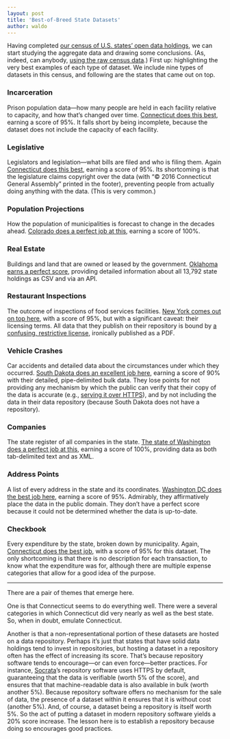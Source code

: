 ```yaml
---
layout: post
title: 'Best-of-Breed State Datasets'
author: waldo
---
```


Having completed [our census of U.S. states’ open data holdings](https://census.usopendata.org/), we can start studying the aggregate data and drawing some conclusions. (As, indeed, can anybody, [using the raw census data](https://docs.google.com/spreadsheets/d/1OhVbryeHBsPjJ3TjjVFlfM552pDKRjiUpTAXQJe9miA/).) First up: highlighting the very best examples of each type of dataset. We include nine types of datasets in this census, and following are the states that came out on top.

### Incarceration
Prison population data—how many people are held in each facility relative to capacity, and how that’s changed over time. [Connecticut does this best](https://data.ct.gov/Public-Safety/Correctional-Facility-Daily-Population-Count-By-Fa/n8x6-s299), earning a score of 95%. It falls short by being incomplete, because the dataset does not include the capacity of each facility.

### Legislative
Legislators and legislation—what bills are filed and who is filing them. Again [Connecticut does this best](https://www.cga.ct.gov/asp/menu/legdownload.asp), earning a score of 95%. Its shortcoming is that the legislature claims copyright over the data (with “© 2016 Connecticut General Assembly” printed in the footer), preventing people from actually doing anything with the data. (This is very common.)

### Population Projections
How the population of municipalities is forecast to change in the decades ahead. [Colorado does a perfect job at this](https://data.colorado.gov/Demographics/Colorado-Population-Projections/q5vp-adf3), earning a score of 100%.

### Real Estate
Buildings and land that are owned or leased by the government. [Oklahoma earns a perfect score](https://data.ok.gov/dataset/2015-real-property-asset-data/resource/6c1d09b3-15ba-478d-9b83-ac847adc26a3), providing detailed information about all 13,792 state holdings as CSV and via an API.

### Restaurant Inspections
The outcome of inspections of food services facilities. [New York comes out on top here](https://health.data.ny.gov/Health/Food-Service-Establishment-Last-Inspection/cnih-y5dw), with a score of 95%, but with a significant caveat: their licensing terms. All data that they publish on their repository is bound by [a confusing, restrictive license](https://data.ny.gov/download/77gx-ii52/application/pdf), ironically published as a PDF.

### Vehicle Crashes
Car accidents and detailed data about the circumstances under which they occurred. [South Dakota does an excellent job here](http://safesd.gov/raw-data.html), earning a score of 90% with their detailed, pipe-delimited bulk data. They lose points for not providing any mechanism by which the public can verify that their copy of the data is accurate (e.g., [serving it over HTTPS](https://usopendata.org/2015/11/18/https/)), and by not including the data in their data repository (because South Dakota does not have a repository).

### Companies
The state register of all companies in the state. [The state of Washington does a perfect job at this](https://www.sos.wa.gov/corps/AllData.aspx), earning a score of 100%, providing data as both tab-delimited text and as XML.

### Address Points
A list of every address in the state and its coordinates. [Washington DC does the best job here](http://opendata.dc.gov/datasets/aa514416aaf74fdc94748f1e56e7cc8a_0), earning a score of 95%. Admirably, they affirmatively place the data in the public domain. They don’t have a perfect score because it could not be determined whether the data is up-to-date.

### Checkbook
Every expenditure by the state, broken down by municipality. Again, [Connecticut does the best job](https://data.ct.gov/dataset/State-of-CT-Open-Expenditures-Ledger/4b3c-3g3a), with a score of 95% for this dataset. The only shortcoming is that there is no description for each transaction, to know what the expenditure was for, although there are multiple expense categories that allow for a good idea of the purpose.

---

There are a pair of themes that emerge here.

One is that Connecticut seems to do everything well. There were a several categories in which Connecticut did very nearly as well as the best state. So, when in doubt, emulate Connecticut.

Another is that a non-representational portion of these datasets are hosted on a data repository. Perhaps it’s just that states that have solid data holdings tend to invest in repositories, but hosting a dataset in a repository often has the effect of increasing its score. That’s because repository software tends to encourage—or can even force—better practices. For instance, [Socrata](https://www.socrata.com/)’s repository software uses HTTPS by default, guaranteeing that the data is verifiable (worth 5% of the score), and ensures that that machine-readable data is also available in bulk (worth another 5%). Because repository software offers no mechanism for the sale of data, the presence of a dataset within it ensures that it is without cost (another 5%). And, of course, a dataset being a repository is itself worth 5%. So the act of putting a dataset in modern repository software yields a 20% score increase. The lesson here is to establish a repository because doing so encourages good practices.
